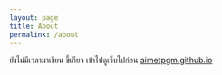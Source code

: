```yaml
---
layout: page
title: About
permalink: /about
---
```



ยังไม่มีเวลามาเขียน ขี้เกียจ เข้าไปดูเว็บไปก่อน [aimetpgm.github.io](https://aimetpgm.github.io)
